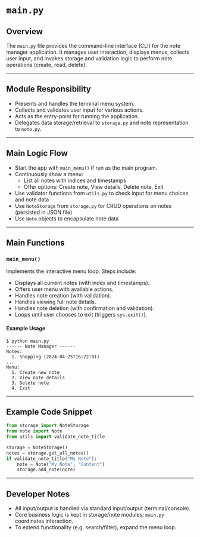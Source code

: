 # `main.py`

## Overview

The `main.py` file provides the command-line interface (CLI) for the note manager application. It manages user interaction, displays menus, collects user input, and invokes storage and validation logic to perform note operations (create, read, delete).

---

## Module Responsibility
- Presents and handles the terminal menu system.
- Collects and validates user input for various actions.
- Acts as the entry-point for running the application.
- Delegates data storage/retrieval to `storage.py` and note representation to `note.py`.

---

## Main Logic Flow
- Start the app with `main_menu()` if run as the main program.
- Continuously show a menu:
    - List all notes with indices and timestamps
    - Offer options: Create note, View details, Delete note, Exit
- Use validator functions from `utils.py` to check input for menu choices and note data
- Use `NoteStorage` from `storage.py` for CRUD operations on notes (persisted in JSON file)
- Use `Note` objects to encapsulate note data

---

## Main Functions

### `main_menu()`
Implements the interactive menu loop. Steps include:
- Displays all current notes (with index and timestamps).
- Offers user menu with available actions.
- Handles note creation (with validation).
- Handles viewing full note details.
- Handles note deletion (with confirmation and validation).
- Loops until user chooses to exit (triggers `sys.exit()`).

#### Example Usage
```shell
$ python main.py
------ Note Manager ------
Notes:
  1. Shopping (2024-04-25T16:22:01)
...
Menu:
  1. Create new note
  2. View note details
  3. Delete note
  4. Exit
```

---

## Example Code Snippet
```python
from storage import NoteStorage
from note import Note
from utils import validate_note_title

storage = NoteStorage()
notes = storage.get_all_notes()
if validate_note_title("My Note"):
    note = Note("My Note", "Content")
    storage.add_note(note)
```

---

## Developer Notes
- All input/output is handled via standard input/output (terminal/console).
- Core business logic is kept in storage/note modules; `main.py` coordinates interaction.
- To extend functionality (e.g. search/filter), expand the menu loop.
